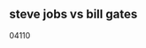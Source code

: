 <article><h2>steve jobs vs bill gates</h2><time><span class="day">0</span><span class="month">4</span><span class="year">110</span></time><object width="480" height="360"><param name="movie" value="http://www.dailymotion.com/swf/video/xddk5q_a-pirate-fight-bill-gates-against-s_news"></param><param name="allowFullScreen" value="true"></param><param name="allowScriptAccess" value="always"></param><embed type="application/x-shockwave-flash" src="http://www.dailymotion.com/swf/video/xddk5q_a-pirate-fight-bill-gates-against-s_news" width="480" height="360" allowfullscreen="true" allowscriptaccess="always"></embed></object></article>